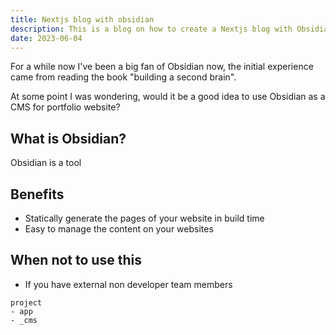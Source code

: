 ```yaml
---
title: Nextjs blog with obsidian
description: This is a blog on how to create a Nextjs blog with Obsidian and NextJs
date: 2023-06-04
---
```


For a while now I've been a big fan of Obsidian now, the initial experience came from reading the book "building a second brain".

At some point I was wondering, would it be a good idea to use Obsidian as a CMS for portfolio website?

## What is Obsidian?

Obsidian is a tool

## Benefits

- Statically generate the pages of your website in build time
- Easy to manage the content on your websites

## When not to use this

- If you have external non developer team members

```
project
- app
- _cms

```
